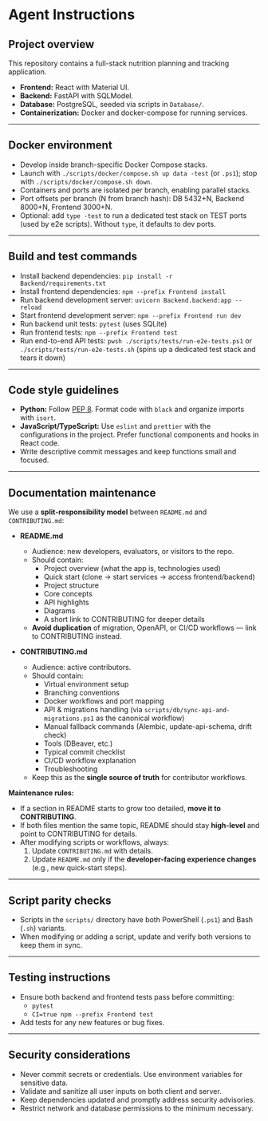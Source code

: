 # Agent Instructions

## Project overview
This repository contains a full-stack nutrition planning and tracking application.
- **Frontend:** React with Material UI.
- **Backend:** FastAPI with SQLModel.
- **Database:** PostgreSQL, seeded via scripts in `Database/`.
- **Containerization:** Docker and docker-compose for running services.

---

## Docker environment
- Develop inside branch-specific Docker Compose stacks.
- Launch with `./scripts/docker/compose.sh up data -test` (or `.ps1`); stop with `./scripts/docker/compose.sh down`.
- Containers and ports are isolated per branch, enabling parallel stacks.
- Port offsets per branch (N from branch hash): DB 5432+N, Backend 8000+N, Frontend 3000+N.
- Optional: add `type -test` to run a dedicated test stack on TEST ports (used by e2e scripts). Without `type`, it defaults to dev ports.

---

## Build and test commands
- Install backend dependencies: `pip install -r Backend/requirements.txt`
- Install frontend dependencies: `npm --prefix Frontend install`
- Run backend development server: `uvicorn Backend.backend:app --reload`
- Start frontend development server: `npm --prefix Frontend run dev`
- Run backend unit tests: `pytest` (uses SQLite)
- Run frontend tests: `npm --prefix Frontend test`
- Run end-to-end API tests: `pwsh ./scripts/tests/run-e2e-tests.ps1` or `./scripts/tests/run-e2e-tests.sh` (spins up a dedicated test stack and tears it down)

---

## Code style guidelines
- **Python:** Follow [PEP 8](https://peps.python.org/pep-0008/). Format code with `black` and organize imports with `isort`.
- **JavaScript/TypeScript:** Use `eslint` and `prettier` with the configurations in the project. Prefer functional components and hooks in React code.
- Write descriptive commit messages and keep functions small and focused.

---

## Documentation maintenance

We use a **split-responsibility model** between `README.md` and `CONTRIBUTING.md`:

- **README.md**
  - Audience: new developers, evaluators, or visitors to the repo.
  - Should contain:
    - Project overview (what the app is, technologies used)
    - Quick start (clone → start services → access frontend/backend)
    - Project structure
    - Core concepts
    - API highlights
    - Diagrams
    - A short link to CONTRIBUTING for deeper details
  - **Avoid duplication** of migration, OpenAPI, or CI/CD workflows — link to CONTRIBUTING instead.

- **CONTRIBUTING.md**
  - Audience: active contributors.
  - Should contain:
    - Virtual environment setup
    - Branching conventions
    - Docker workflows and port mapping
    - API & migrations handling (via `scripts/db/sync-api-and-migrations.ps1` as the canonical workflow)
    - Manual fallback commands (Alembic, update-api-schema, drift check)
    - Tools (DBeaver, etc.)
    - Typical commit checklist
    - CI/CD workflow explanation
    - Troubleshooting
  - Keep this as the **single source of truth** for contributor workflows.

**Maintenance rules:**
- If a section in README starts to grow too detailed, **move it to CONTRIBUTING**.
- If both files mention the same topic, README should stay **high-level** and point to CONTRIBUTING for details.
- After modifying scripts or workflows, always:
  1. Update `CONTRIBUTING.md` with details.  
  2. Update `README.md` only if the **developer-facing experience changes** (e.g., new quick-start steps).

---

## Script parity checks
- Scripts in the `scripts/` directory have both PowerShell (`.ps1`) and Bash (`.sh`) variants.
- When modifying or adding a script, update and verify both versions to keep them in sync.

---

## Testing instructions
- Ensure both backend and frontend tests pass before committing:
  - `pytest`
  - `CI=true npm --prefix Frontend test`
- Add tests for any new features or bug fixes.

---

## Security considerations
- Never commit secrets or credentials. Use environment variables for sensitive data.
- Validate and sanitize all user inputs on both client and server.
- Keep dependencies updated and promptly address security advisories.
- Restrict network and database permissions to the minimum necessary.
